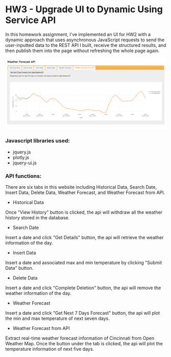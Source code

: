 # HW3 - Upgrade UI to Dynamic Using Service API

In this homework assignment, I've implemented an UI for HW2 with a dynamic approach that uses asynchronous JavaScript requests to send the user-inputted data to the REST API I built, receive the structured results, and then publish them into the page without refreshing the whole page again.

![screenshot](screenshot.PNG)

### Javascript libraries used:
* jquery.js
* plotly.js
* jquery-ui.js

### API functions:
There are six tabs in this website including Historical Data, Search Date, Insert Data, Delete Data, Weather Forecast, and Weather Forecast from API.
* Historical Data

Once "View History" button is clicked, the api will withdraw all the weather history stored in the database.
* Search Date

Insert a date and click "Get Details" button, the api will retrieve the weather information of the day.
* Insert Data 

Insert a date and associated max and min temperature by clicking "Submit Data" button.
* Delete Data 

Insert a date and click "Complete Deletion" button, the api will remove the weather information of the day.
* Weather Forecast 

Insert a date and click "Get Next 7 Days Forecast" button, the api will plot the min and max temperature of next seven days.
* Weather Forecast from API

Extract real-time weather forecast information of Cincinnati from Open Weather Map. Once the button under the tab is clicked, the api will plot the temperature information of next five days.
